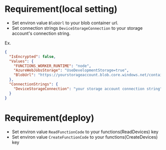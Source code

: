 # Requirement(local setting)
* Set environ value `BlobUrl` to your blob container url. 
* Set connection strings `DeviceStorageConnection` to your storage account's connection string.

Ex.
```json
{
  "IsEncrypted": false,
  "Values": {
    "FUNCTIONS_WORKER_RUNTIME": "node",
    "AzureWebJobsStorage": "UseDevelopmentStorage=true",
    "BlobUrl": "https://yourstorageaccount.blob.core.windows.net/container/",
  },
  "ConnectionStrings": {
    "DeviceStorageConnection": "your storage account connection string",
  }
}
```
# Requirement(deploy)
* Set environ value `ReadFunctionCode` to your functions(ReadDevices) key
* Set environ value `CreateFunctionCode` to your functions(CreateDevices) key